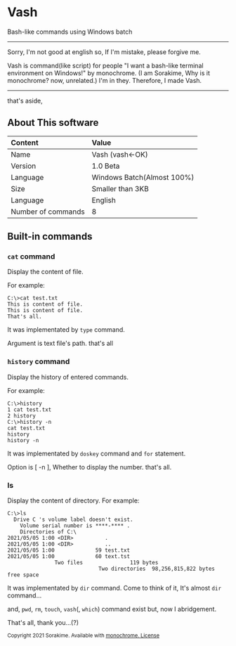 # Vash
Bash-like commands using Windows batch

---
Sorry, I'm not good at english so, If I'm mistake, please forgive me.

Vash is command(like script) for people "I want a bash-like terminal environment on Windows!" by monochrome. (I am Sorakime, Why is it monochrome? now, unrelated.) I'm in they. Therefore, I made Vash.

---

that's aside,

## About This software
|Content|Value|
|:--|:--|
|Name|Vash (vash←OK)|
|Version|1.0 Beta|
|Language|Windows Batch(Almost 100%)|
|Size|Smaller than 3KB|
|Language|English|
|Number of commands|8|

## Built-in commands
### `cat` command
Display the content of file.

For example:
```shell
C:\>cat test.txt
This is content of file.
This is content of file.
That's all.
```

It was implementated by `type` command.

Argument is text file's path. that's all

### `history` command
Display the history of entered commands.

For example:
```shell
C:\>history
1 cat test.txt
2 history
C:\>history -n
cat test.txt
history
history -n
```

It was implementated by `doskey` command and `for` statement.

Option is [ -n ], Whether to display the number. that's all.

### ls
Display the content of directory.
For example:
```shell
C:\>ls
  Drive C 's volume label doesn't exist.
	Volume serial number is ****-**** .
	Directories of C:\
2021/05/05 1:00 <DIR>          .
2021/05/05 1:00 <DIR>          ..
2021/05/05 1:00             59 test.txt
2021/05/05 1:00             60 text.tst
               Two files               119 bytes
							 Two directories  98,256,815,822 bytes free space
```
It was implementated by `dir` command. Come to think of it, It's almost `dir` command...

and, `pwd`, `rm`, `touch`, `vash`(, `which`) command exist but, now I abridgement.

That's all, thank you...(?)


<small>Copyright 2021 Sorakime. Available with [monochrome. License](https://sorakime.github.io/source/license.txt)
